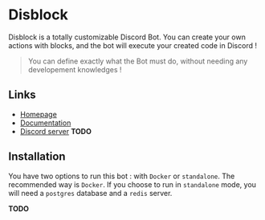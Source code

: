 # Disblock

Disblock is a totally customizable Discord Bot.
You can create your own actions with blocks, and the bot will execute your created code in Discord !

> You can define exactly what the Bot must do, without needing any developement knowledges !

## Links

- [Homepage](https://disblock.xyz/)
- [Documentation](https://docs.disblock.xyz/)
- [Discord server](https://discord.gg) **TODO**

## Installation

You have two options to run this bot : with `Docker` or `standalone`. The recommended way is `Docker`.
If you choose to run in `standalone` mode, you will need a `postgres` database and a `redis` server.

**TODO**
